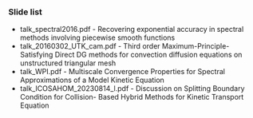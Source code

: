### Slide list
* talk_spectral2016.pdf - Recovering exponential accuracy in spectral methods involving piecewise smooth functions
* talk_20160302_UTK_cam.pdf - Third order Maximum-Principle-Satisfying Direct DG methods for convection diffusion equations on unstructured triangular mesh
* talk_WPI.pdf - Multiscale Convergence Properties for Spectral Approximations of a Model Kinetic Equation
* talk_ICOSAHOM_20230814_l.pdf - Discussion on Splitting Boundary Condition for Collision- Based Hybrid Methods for Kinetic Transport Equation
